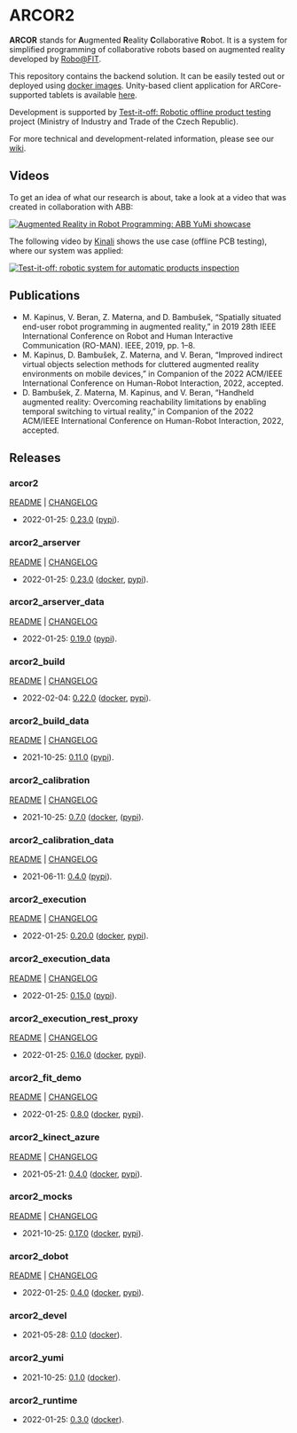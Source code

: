 # ARCOR2

**ARCOR** stands for **A**ugmented **R**eality **C**ollaborative **R**obot. It is a system for simplified programming of collaborative robots based on augmented reality developed by [Robo@FIT](https://www.fit.vut.cz/research/group/robo/.en). 

This repository contains the backend solution. It can be easily tested out or deployed using [docker images](https://hub.docker.com/u/arcor2). Unity-based client application for ARCore-supported tablets is available [here](https://github.com/robofit/arcor2_editor).

Development is supported by [Test-it-off: Robotic offline product testing](https://www.fit.vut.cz/research/project/1308/) project (Ministry of Industry and Trade of the Czech Republic).

For more technical and development-related information, please see our [wiki](https://github.com/robofit/arcor2/wiki).

## Videos

To get an idea of what our research is about, take a look at a video that was created in collaboration with ABB:

[![Augmented Reality in Robot Programming: ABB YuMi showcase](http://i3.ytimg.com/vi/1sN1aUmuBjg/hqdefault.jpg)](https://youtu.be/1sN1aUmuBjg)

The following video by [Kinali](https://www.kinali.cz/en/) shows the use case (offline PCB testing), where our system was applied:

[![Test-it-off: robotic system for automatic products inspection](http://i3.ytimg.com/vi/6uktcrJCmc0/hqdefault.jpg)](https://youtu.be/6uktcrJCmc0)

## Publications
 
- M. Kapinus, V. Beran, Z. Materna, and D. Bambušek, “Spatially situated end-user robot programming in augmented reality,” in 2019
28th IEEE International Conference on Robot and Human Interactive Communication (RO-MAN). IEEE, 2019, pp. 1–8.
- M. Kapinus, D. Bambušek, Z. Materna, and V. Beran, “Improved indirect virtual objects selection methods for cluttered augmented reality
environments on mobile devices,” in Companion of the 2022 ACM/IEEE International Conference on Human-Robot Interaction, 2022, accepted.
- D. Bambušek, Z. Materna, M. Kapinus, and V. Beran, “Handheld augmented reality: Overcoming reachability limitations by enabling temporal switching to virtual reality,” in Companion of the 2022 ACM/IEEE International Conference on Human-Robot Interaction, 2022, accepted.

## Releases

### arcor2

[README](src/python/arcor2/README.md) | [CHANGELOG](src/python/arcor2/CHANGELOG.md)

 - 2022-01-25: [0.23.0](https://github.com/robofit/arcor2/releases/tag/arcor2%2F0.23.0) ([pypi](https://pypi.org/project/arcor2/0.23.0/)).
 
### arcor2_arserver

[README](src/python/arcor2_arserver/README.md) | [CHANGELOG](src/python/arcor2_arserver/CHANGELOG.md)

 - 2022-01-25: [0.23.0](https://github.com/robofit/arcor2/releases/tag/arcor2_arserver%2F0.23.0) ([docker](https://hub.docker.com/r/arcor2/arcor2_arserver/tags?page=1&ordering=last_updated&name=0.23.0), [pypi](https://pypi.org/project/arcor2-arserver/0.23.0/)).
 
### arcor2_arserver_data

[README](src/python/arcor2_arserver_data/README.md) | [CHANGELOG](src/python/arcor2_arserver_data/CHANGELOG.md)

 - 2022-01-25: [0.19.0](https://github.com/robofit/arcor2/releases/tag/arcor2_arserver_data%2F0.19.0) ([pypi](https://pypi.org/project/arcor2-arserver-data/0.19.0/)).

### arcor2_build

[README](src/python/arcor2_build/README.md) | [CHANGELOG](src/python/arcor2_build/CHANGELOG.md)

- 2022-02-04: [0.22.0](https://github.com/robofit/arcor2/releases/tag/arcor2_build%2F0.22.0) ([docker](https://hub.docker.com/r/arcor2/arcor2_build/tags?page=1&ordering=last_updated&name=0.22.0), [pypi](https://pypi.org/project/arcor2-build/0.22.0/)).

### arcor2_build_data

[README](src/python/arcor2_build_data/README.md) | [CHANGELOG](src/python/arcor2_build_data/CHANGELOG.md)

 - 2021-10-25: [0.11.0](https://github.com/robofit/arcor2/releases/tag/arcor2_build_data%2F0.11.0) ([pypi](https://pypi.org/project/arcor2-build-data/0.11.0/)).

### arcor2_calibration

[README](src/python/arcor2_calibration/README.md) | [CHANGELOG](src/python/arcor2_calibration/CHANGELOG.md)

 - 2021-10-25: [0.7.0](https://github.com/robofit/arcor2/releases/tag/arcor2_calibration%2F0.7.0) ([docker](https://hub.docker.com/r/arcor2/arcor2_calibration/tags?page=1&ordering=last_updated&name=0.7.0), ([pypi](https://pypi.org/project/arcor2-calibration/0.7.0/)).

### arcor2_calibration_data

[README](src/python/arcor2_calibration_data/README.md) | [CHANGELOG](src/python/arcor2_calibration_data/CHANGELOG.md)

 - 2021-06-11: [0.4.0](https://github.com/robofit/arcor2/releases/tag/arcor2_calibration_data%2F0.4.0) ([pypi](https://pypi.org/project/arcor2-calibration-data/0.4.0/)).

### arcor2_execution

[README](src/python/arcor2_execution/README.md) | [CHANGELOG](src/python/arcor2_execution/CHANGELOG.md)

 - 2022-01-25: [0.20.0](https://github.com/robofit/arcor2/releases/tag/arcor2_execution%2F0.20.0) ([docker](https://hub.docker.com/r/arcor2/arcor2_execution/tags?page=1&ordering=last_updated&name=0.20.0), [pypi](https://pypi.org/project/arcor2-execution/0.20.0/)).
 
### arcor2_execution_data

[README](src/python/arcor2_execution_data/README.md) | [CHANGELOG](src/python/arcor2_execution_data/CHANGELOG.md)

 - 2022-01-25: [0.15.0](https://github.com/robofit/arcor2/releases/tag/arcor2_execution_data%2F0.15.0) ([pypi](https://pypi.org/project/arcor2-execution-data/0.15.0/)).
 
### arcor2_execution_rest_proxy

[README](src/python/arcor2_execution_rest_proxy/README.md) | [CHANGELOG](src/python/arcor2_execution_rest_proxy/CHANGELOG.md)

 - 2022-01-25: [0.16.0](https://github.com/robofit/arcor2/releases/tag/arcor2_execution_rest_proxy%2F0.16.0) ([docker](https://hub.docker.com/r/arcor2/arcor2_execution_proxy/tags?page=1&ordering=last_updated&name=0.16.0), [pypi](https://pypi.org/project/arcor2-execution-rest-proxy/0.16.0/)).
 
### arcor2_fit_demo

[README](src/python/arcor2_fit_demo/README.md) | [CHANGELOG](src/python/arcor2_fit_demo/CHANGELOG.md)

- 2022-01-25: [0.8.0](https://github.com/robofit/arcor2/releases/tag/arcor2_fit_demo%2F0.8.0) ([docker](https://hub.docker.com/r/arcor2/arcor2_upload_fit_demo/tags?page=1&ordering=last_updated&name=0.8.0), [pypi](https://pypi.org/project/arcor2-fit-demo/0.8.0/)).
  
### arcor2_kinect_azure

[README](src/python/arcor2_kinect_azure/README.md) | [CHANGELOG](src/python/arcor2_kinect_azure/CHANGELOG.md)

 - 2021-05-21: [0.4.0](https://github.com/robofit/arcor2/releases/tag/arcor2_kinect_azure%2F0.4.0) ([docker](https://hub.docker.com/r/arcor2/arcor2_kinect_azure/tags?page=1&ordering=last_updated&name=0.4.0), [pypi](https://pypi.org/project/arcor2_kinect_azure/0.4.0/)).

### arcor2_mocks

[README](src/python/arcor2_mocks/README.md) | [CHANGELOG](src/python/arcor2_mocks/CHANGELOG.md)

 - 2021-10-25: [0.17.0](https://github.com/robofit/arcor2/releases/tag/arcor2_mocks%2F0.17.0) ([docker](https://hub.docker.com/r/arcor2/arcor2_mocks/tags?page=1&ordering=last_updated&name=0.17.0), [pypi](https://pypi.org/project/arcor2-mocks/0.17.0/)).
 
### arcor2_dobot

[README](src/python/arcor2_dobot/README.md) | [CHANGELOG](src/python/arcor2_dobot/CHANGELOG.md)

 - 2022-01-25: [0.4.0](https://github.com/robofit/arcor2/releases/tag/arcor2_dobot%2F0.4.0) ([docker](https://hub.docker.com/r/arcor2/arcor2_dobot/tags?page=1&ordering=last_updated&name=0.4.0), [pypi](https://pypi.org/project/arcor2-dobot/0.4.0/)).

### arcor2_devel

 - 2021-05-28: [0.1.0](https://github.com/robofit/arcor2/releases/tag/arcor2_devel%2F0.1.0) ([docker](https://hub.docker.com/r/arcor2/arcor2_devel/tags?page=1&ordering=last_updated&name=0.1.0)).

### arcor2_yumi

 - 2021-10-25: [0.1.0](https://github.com/robofit/arcor2/releases/tag/arcor2_yumi%2F0.1.0) ([docker](https://hub.docker.com/r/arcor2/arcor2_yumi/tags?page=1&ordering=last_updated&name=0.1.0)).

### arcor2_runtime

 - 2022-01-25: [0.3.0](https://github.com/robofit/arcor2/releases/tag/arcor2_runtime%2F0.3.0) ([docker](https://hub.docker.com/r/arcor2/arcor2_runtime/tags?page=1&ordering=last_updated&name=0.3.0)).
